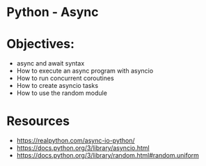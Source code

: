 # Python - Async

# Objectives:
- async and await syntax
- How to execute an async program with asyncio
- How to run concurrent coroutines
- How to create asyncio tasks
- How to use the random module

# Resources
- https://realpython.com/async-io-python/
- https://docs.python.org/3/library/asyncio.html
- https://docs.python.org/3/library/random.html#random.uniform
